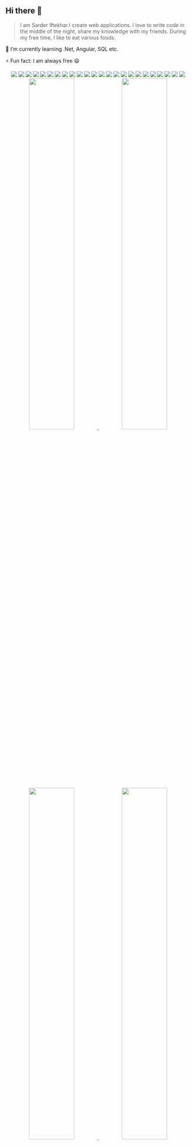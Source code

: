## Hi there 👋
>I am Sarder Iftekhar.I create web applications. I love to write code in the middle of the night, share my knowledge with my friends. During my free time, I like to eat various foods.

🌱 I’m currently learning .Net, Angular, SQL etc.

<!-- 📫 How to reach me [Click Here](https://hasibul-hasan.netlify.app/) . -->

⚡ Fun fact: I am always free 😃


<div align="center" style="margin-top:10px">

<img src="https://img.shields.io/badge/.NET-5C2D91?style=flat&logo=.net&logoColor=white" />
<img src="https://img.shields.io/badge/Angular-DD0031?style=flat&logo=angular&logoColor=white" /> 
<img src="https://img.shields.io/badge/ReactJs-0FAAFF?style=flat&logo=react&logoColor=white" />
<img src="https://img.shields.io/badge/Laravel-E34F26?style=flat&logo=laravel&logoColor=white" /> 
<img src="https://img.shields.io/badge/WordPress-3498DB?style=flat&logo=wordpress&logoColor=white" /> 

<img src="https://img.shields.io/badge/Bootstrap-563D7C?style=flat&logo=bootstrap&logoColor=white" />
<img src="https://img.shields.io/badge/MUI-0FAAFF?style=flat&logo=mui&logoColor=white"/>
<img src="https://img.shields.io/badge/Tailwind-3498DB?style=flat&logo=tailwindcss&logoColor=white"/>
<img src="https://img.shields.io/badge/jQuery-0769AD?style=flat&logo=jquery&logoColor=white" />

<img src="https://img.shields.io/badge/Microsoft_SQL_Server-CC2927?style=flat&logo=microsoft-sql-server&logoColor=white" />
<img src="https://img.shields.io/badge/MySQL-00000F?style=flat&logo=mysql&logoColor=white" />
<img src="https://img.shields.io/badge/MongoDB-023430?style=flat&logo=mongodb&logoColor=white" />

<img src="https://img.shields.io/badge/C%23-239120?style=flat&logo=c-sharp&logoColor=white" />
<img src="https://img.shields.io/badge/C%2B%2B-00599C?style=flat&logo=c%2B%2B&logoColor=white" />
<img src="https://img.shields.io/badge/Java-ED8B00?style=flat&logo=java&logoColor=white" />
<img src="https://img.shields.io/badge/JavaScript-F7DF1E?style=flat&logo=javascript&logoColor=black" />
<img src="https://img.shields.io/badge/TypeScript-007ACC?style=flat&logo=typescript&logoColor=white" />
<img src="https://img.shields.io/badge/HTML5-E34F26?style=flat&logo=html5&logoColor=white" />
<img src="https://img.shields.io/badge/CSS3-1572B6?style=flat&logo=css3&logoColor=white" />
<img src="https://img.shields.io/badge/PHP-777BB4?style=flat&logo=php&logoColor=white" />

<img src="https://img.shields.io/badge/Git-F05032?style=flat&logo=git&logoColor=white" />
<img src="https://img.shields.io/badge/Visual Studio Code-2CA5E0?style=flat&logo=visual-studio-code&logoColor=white"/>
<img src="https://img.shields.io/badge/Visual Studio-777BB4?style=flat&logo=visual-studio&logoColor=white"/>
<img src="https://img.shields.io/badge/PhpStorm-D545F1?style=flat&logo=phpstorm&logoColor=white"/>
</div>
<!--
**Sarder-Iftekhar/Sarder-Iftekhar** is a ✨ _special_ ✨ repository because its `README.md` (this file) appears on your GitHub profile.

Here are some ideas to get you started:

- 🔭 I’m currently working on ...
- 🌱 I’m currently learning ...
- 👯 I’m looking to collaborate on ...
- 🤔 I’m looking for help with ...
- 💬 Ask me about ...
- 📫 How to reach me: ...
- 😄 Pronouns: ...
- ⚡ Fun fact: ...
-->
<!-- <img src="img/border-img/colored.png"  width="100%" alt="Hi fellow"/> -->
<div align="center">
    <a height="180em" href="https://github.com/Sarder-Iftekhar">
        <img src="https://github-readme-stats.vercel.app/api?username=Sarder-Iftekhar&theme=gruvbox&show_icons=true&hide_border=true&count_private=true" width="49.5%">
    </a>
    <a height="180em" href="https://github.com/Sarder-Iftekhar">
        <img src="https://github-readme-streak-stats.herokuapp.com/?user=Sarder-Iftekhar&theme=gruvbox&hide_border=true" width="49.5%">
    </a>
    </div>
    <div align="center">
    <a height="180em" href="https://github.com/Sarder-Iftekhar">
        <img src="https://github-readme-stats.vercel.app/api/top-langs/?username=Sarder-Iftekhar&theme=gruvbox&show_icons=true&hide_border=true&layout=compact&langs_count=8" width="49.5%">
    </a>
    <a href="https://github.com/Sarder-Iftekhar">
        <img src="https://github-readme-stats.vercel.app/api/wakatime?username=Sarder_Iftekhar&theme=gruvbox&hide_border=true" width="49.5%">
    </a>

</div>
<!-- <img src="img/border-img/colored.png"  width="100%" alt="Hi fellow"/> -->
<p align="center">
<a href="https://wakatime.com/@Sarder_Iftekhar"><img src="https://github-readme-stats.vercel.app/api/wakatime?username=Sarder_Iftekhar&theme=gotham&hide_border=true&layout=compact&hide_title=true&langs_count=8"  width="58%" alt="@Iftekhar's wakatime stats"/></a>
<a href="https://github.com/Sarder-Iftekhar?tab=achievements"><img src="https://github-profile-trophy.vercel.app/?username=Sarder-Iftekhar&theme=onestar&no-frame=true&column=3&row=2"  width="38%" alt="@Iftekhar's trophy stats"/></a>
</p>
<!-- <img src="img/border-img/colored.png"  width="100%" alt="Hi fellow"/> -->
<p align="center">
<a href="https://github.com/Sarder-Iftekhar"><img src="https://github-profile-summary-cards.vercel.app/api/cards/productive-time?username=Sarder-Iftekhar&theme=github_dark&utcOffset=6"  width="31%" alt="@Iftekhar's productive-time"/></a>
<a href="https://github.com/Sarder-Iftekhar"><img src="https://github-profile-summary-cards.vercel.app/api/cards/profile-details?username=Sarder-Iftekhar&theme=github_dark&hide_border=true"  width="64%" alt="@Iftekhar's profile-details"/></a>
</p>
<!-- <img src="img/border-img/colored.png"  width="100%" alt="Hi fellow"/> -->




<p align="center" style="margin-top:10px">
<a href="https://github.com/Sarder-Iftekhar"><img style="width:20%;border-radius:80%" src="img/about/Iftekhar.png" alt="Iftekhar :: Visitor's Count" /></a>
</p>

<p align="center">
<a href="https://github.com/Sarder-Iftekhar"><img src="https://readme-typing-svg.herokuapp.com?font=Comfortaa&size=18&duration=3000&pause=500&color=1BA94C&center=true&vCenter=true&width=435&lines=Hey%2C+it's+Iftekhar+Ahmed+👋;Open-Source+Enthusiast;Problem+Solver;Fullstack+Developer"/></a>
</p>

<div align="center">
    <!--<a href="https://hasibul-hasan.netlify.app/"><img src="https://img.shields.io/badge/my_portfolio-000?style=flat&logo=ko-fi&logoColor=white"  target="_blank" alt="Portfolio"></a>  -->
    <a href="https://www.linkedin.com/in/sarder-iftekhar-ahmed/"><img src="https://img.shields.io/badge/linkedin-0A66C2?style=flat&logo=linkedin&logoColor=white"  target="_blank" alt="Linkedin"></a>
    <a href="https://github.com/Sarder-Iftekhar"><img src="https://img.shields.io/badge/github-000?style=flat&logo=github&logoColor=white"  target="_blank" alt="GitHub"></a>
<!--     <a href="https://www.instagram.com/iamtheridu/"><img src="https://img.shields.io/badge/instagram-F56040?style=flat&logo=instagram&logoColor=white"  target="_blank" alt="Instagram"></a> -->
    <a href="https://www.facebook.com/md.heron.18294"><img src="https://img.shields.io/badge/facebook-025FB1?style=flat&logo=facebook&logoColor=white"  target="_blank" alt="Facebook"></a>
<!--     <a href="https://www.hackerrank.com/Hasibul"><img src="https://img.shields.io/badge/hackerrank-1BA94C?style=flat&logo=hackerrank&logoColor=white"  target="_blank" alt="Hackerrank"></a> -->
    <a href="mailto:iftekhar.sarder@gmail.com"><img src="https://img.shields.io/badge/gmail-D14836?style=flat&logo=gmail&logoColor=white"  target="_blank" alt="Gmail"></a>
    <a href="https://wakatime.com/@Sarder_Iftekhar"><img src="https://img.shields.io/badge/wakaTime-CCC?style=flat&logo=wakatime&logoColor=black"  target="_blank" alt="WakaTime"></a>
<!--     <a href="https://leetcode.com/iamhasibul/"><img src="https://img.shields.io/badge/leetcode-FFA11F?style=flat&logo=leetcode&logoColor=black"  target="_blank" alt="leetCode"></a> -->

</div>


<br>
<p align="center" style="margin-top:10px">
<a href="https://github.com/Sarder-Iftekhar"><img src="https://profile-counter.glitch.me/{Sarder-Iftekhar}/count.svg" alt="Hasibul : Visitor's Count" /></a>
</p>
